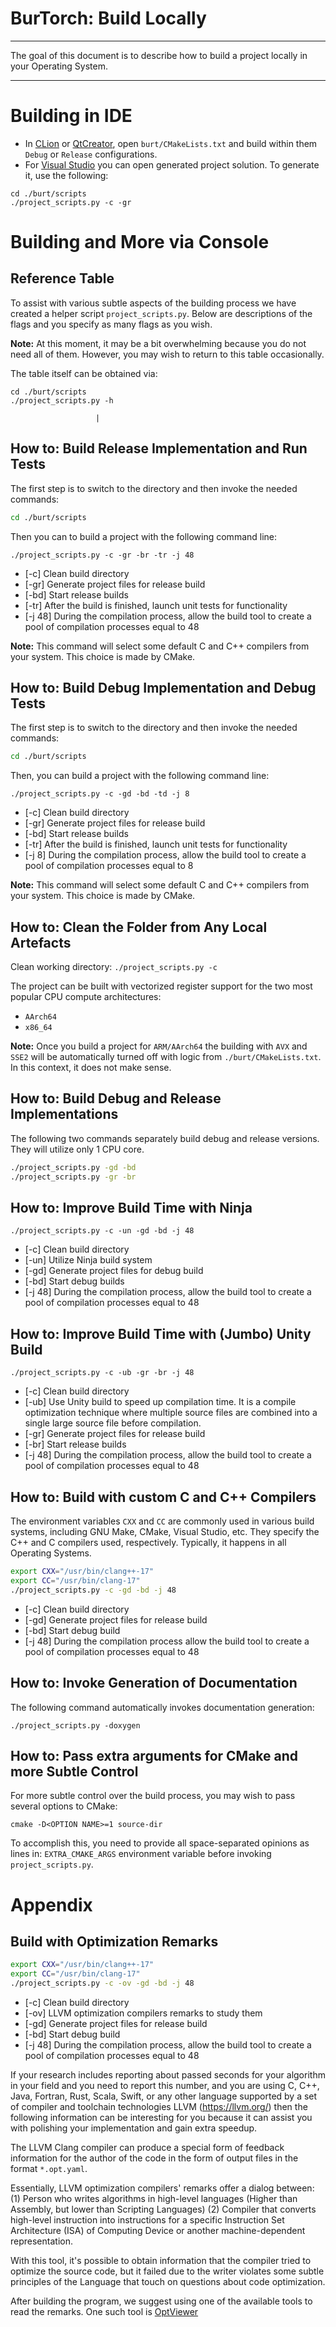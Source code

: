# BurTorch: Build Locally

----

The goal of this document is to describe how to build a project locally in your Operating System.

----

# Building in IDE
* In [CLion](https://www.jetbrains.com/clion/) or [QtCreator](https://doc.qt.io/qtcreator/), open `burt/CMakeLists.txt` and build within them `Debug` or `Release` configurations.
* For [Visual Studio](https://visualstudio.microsoft.com/) you can open generated project solution. To generate it, use the following:
```
cd ./burt/scripts
./project_scripts.py -c -gr
```

# Building and More via Console

## Reference Table

To assist with various subtle aspects of the building process we have created a helper script `project_scripts.py`. Below are descriptions of the flags and you specify as many flags as you wish.

**Note:** At this moment, it may be a bit overwhelming because you do not need all of them. However, you may wish to return to this table occasionally.

The table itself can be obtained via:
```
cd ./burt/scripts
./project_scripts.py -h
```
                       |
## How to: Build Release Implementation and Run Tests

The first step is to switch to the directory and then invoke the needed commands:
```bash
cd ./burt/scripts
```

Then you can to build a project with the following command line:

`./project_scripts.py -c -gr -br -tr -j 48`
* [-c]  Clean build directory
* [-gr] Generate project files for release build
* [-bd] Start release builds
* [-tr] After the build is finished, launch unit tests for functionality
* [-j 48] During the compilation process, allow the build tool to create a pool of compilation processes equal to 48

**Note:** This command will select some default C and C++ compilers from your system. This choice is made by CMake.


## How to: Build Debug Implementation and Debug Tests

The first step is to switch to the directory and then invoke the needed commands:
```bash
cd ./burt/scripts
```

Then, you can build a project with the following command line:

`./project_scripts.py -c -gd -bd -td -j 8`
* [-c]  Clean build directory
* [-gr] Generate project files for release build
* [-bd] Start release builds
* [-tr] After the build is finished, launch unit tests for functionality
* [-j 8] During the compilation process, allow the build tool to create a pool of compilation processes equal to 8

**Note:** This command will select some default C and C++ compilers from your system. This choice is made by CMake.

##  How to: Clean the Folder from Any Local Artefacts

Clean working directory: `./project_scripts.py -c`

The project can be built with vectorized register support for the two most popular CPU compute architectures:
* `AArch64`
* `x86_64`

**Note:** Once you build a project for `ARM/AArch64` the building with `AVX` and `SSE2` will be automatically turned off
with logic from `./burt/CMakeLists.txt`. In this context, it does not make sense.

## How to: Build Debug and Release Implementations

The following two commands separately build debug and release versions. They will utilize only 1 CPU core.

```bash
./project_scripts.py -gd -bd
./project_scripts.py -gr -br
```

##  How to: Improve Build Time with Ninja

`./project_scripts.py -c -un -gd -bd -j 48`
* [-c]  Clean build directory
* [-un] Utilize Ninja build system
* [-gd] Generate project files for debug build
* [-bd] Start debug builds
* [-j 48] During the compilation process, allow the build tool to create a pool of compilation processes equal to 48

##  How to: Improve Build Time with (Jumbo) Unity Build

`./project_scripts.py -c -ub -gr -br -j 48`
* [-c]  Clean build directory
* [-ub] Use Unity build to speed up compilation time. It is a compile optimization technique where multiple source files are combined into a single large source file before compilation.
* [-gr] Generate project files for release build
* [-br] Start release builds
* [-j 48] During the compilation process, allow the build tool to create a pool of compilation processes equal to 48

##  How to: Build with custom C and C++ Compilers

The environment variables `CXX` and `CC` are commonly used in various build systems, including GNU Make, CMake, Visual Studio, etc.
They specify the C++ and C compilers used, respectively. Typically, it happens in all Operating Systems.

```bash
export CXX="/usr/bin/clang++-17"
export CC="/usr/bin/clang-17"
./project_scripts.py -c -gd -bd -j 48
```

* [-c]  Clean build directory
* [-gd] Generate project files for release build
* [-bd] Start debug build
* [-j 48] During the compilation process allow the build tool to create a pool of compilation processes equal to 48

##  How to: Invoke Generation of Documentation

The following command automatically invokes documentation generation:

```
./project_scripts.py -doxygen
```

##  How to: Pass extra arguments for CMake and more Subtle Control

For more subtle control over the build process, you may wish to pass several options to CMake:
```
cmake -D<OPTION NAME>=1 source-dir
```

To accomplish this, you need to provide all space-separated opinions as lines in:
`EXTRA_CMAKE_ARGS` environment variable before invoking `project_scripts.py`.


# Appendix

##  Build with Optimization Remarks

```bash
export CXX="/usr/bin/clang++-17"
export CC="/usr/bin/clang-17"
./project_scripts.py -c -ov -gd -bd -j 48
```

* [-c]  Clean build directory
* [-ov] LLVM optimization compilers remarks to study them
* [-gd] Generate project files for release build
* [-bd] Start debug build
* [-j 48] During the compilation process, allow the build tool to create a pool of compilation processes equal to 48

If your research includes reporting about passed seconds for your algorithm in your field and you need to report this number,
and you are using C, C++, Java, Fortran, Rust, Scala, Swift, or any other language supported by a set of compiler and toolchain technologies LLVM (https://llvm.org/)
then the following information can be interesting for you because it can assist you with polishing your implementation and gain extra speedup.

The LLVM Clang compiler can produce a special form of feedback information for the author of the code in the form of output files in the format `*.opt.yaml`.

Essentially, LLVM optimization compilers' remarks offer a dialog between:
(1) Person who writes algorithms in high-level languages (Higher than Assembly, but lower than Scripting Languages)
(2) Compiler that converts high-level instruction into instructions for a specific Instruction Set Architecture (ISA) of Computing Device or another machine-dependent representation.

With this tool, it's possible to obtain information that the compiler tried to optimize the source code, but it failed due to the writer violates
some subtle principles of the Language that touch on questions about code optimization.

After building the program, we suggest using one of the available tools to read the remarks. One such tool is [OptViewer](https://github.com/OfekShilon/optview2)
